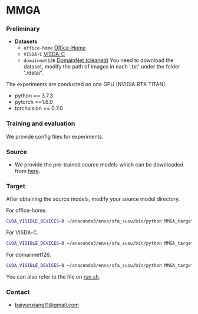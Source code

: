 
# MMGA
<!-- 
Code (pytorch) for ['Source-Free Domain Adaptation via Target Prediction Distribution Search']() on Digits(MNIST, USPS, SVHN), Office-31, Office-Home, VisDA-C, PACS. This paper has been accepted by International Journal of Computer Vision (IJCV). 
DOI: https://doi.org/10.1007/s11263-023-01892-w -->

### Preliminary

- **Datasets**
  - `office-home` [Office-Home](https://drive.google.com/file/d/0B81rNlvomiwed0V1YUxQdC1uOTg/view)
  - `VISDA-C` [VISDA-C](https://github.com/VisionLearningGroup/taskcv-2017-public/tree/master/classification)
  - `domainnet126` [DomainNet (cleaned)](http://ai.bu.edu/M3SDA/)
You need to download the dataset,  modify the path of images in each '.txt' under the folder './data/'.

The experiments are conducted on one GPU (NVIDIA RTX TITAN).

- python == 3.7.3
- pytorch ==1.6.0
- torchvision == 0.7.0


### Training and evaluation

We provide config files for experiments. 

### Source

- We provide the pre-trained source models which can be downloaded from [here](https://drive.google.com/drive/folders/1nKCKd_hASHbetZBCqWVL2c3ZGyQSL-9p?usp=drive_link).

### Target
After obtaining the source models, modify your source model directory. 

For office-home. 
```bash
CUDA_VISIBLE_DEVICES=0 ~/anaconda3/envs/sfa_susu/bin/python MMGA_target_oh_vs.py --cls_par 0.3 --da uda --dset office-home --gpu_id 0 --s 0 --t 1 --output_src /media/ts/tntbak2/Modelzoom/source --output ckps/target_mmga/ --seed 2020
```

For VISDA-C.
```bash
CUDA_VISIBLE_DEVICES=0 ~/anaconda3/envs/sfa_susu/bin/python MMGA_target_oh_vs.py --cls_par 0.2 --da uda --dset office-home --gpu_id 0 --s 0 --t 1 --output_src /media/ts/tntbak2/Modelzoom/source --output ckps/target_mmga/ --net resnet101 --lr 1e-3 --seed 2020
```
For domainnet126. 
```bash
CUDA_VISIBLE_DEVICES=0 ~/anaconda3/envs/sfa_susu/bin/python MMGA_target_126.py --cls_par 0.3 --da uda --dset domainnet126 --gpu_id 0 --s 0 --t 1 --output_src /media/ts/tntbak2/Modelzoom/source_1024 --output ckps/target_mmga/ --seed 2020
```
You can also  refer to the file on [run.sh](./run.sh).




### Contact

- baiyunxiang11@gmail.com
